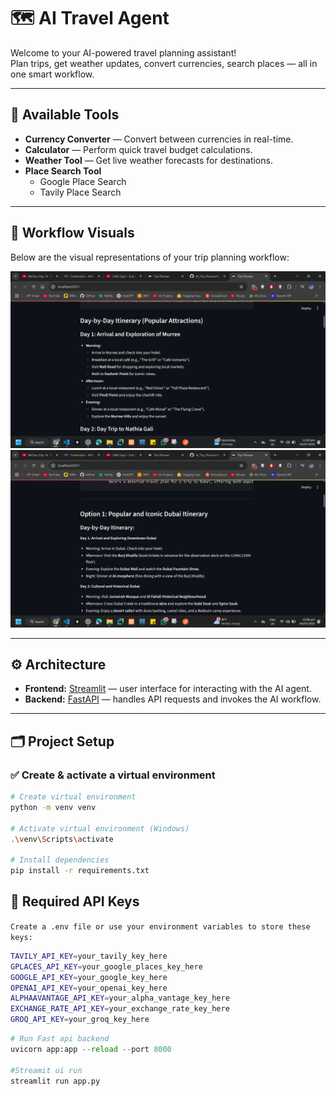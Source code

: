 # 🗺️ AI Travel Agent

Welcome to your AI-powered travel planning assistant!  
Plan trips, get weather updates, convert currencies, search places — all in one smart workflow.

---

## 🧰 Available Tools

- **Currency Converter** — Convert between currencies in real-time.
- **Calculator** — Perform quick travel budget calculations.
- **Weather Tool** — Get live weather forecasts for destinations.
- **Place Search Tool**
  - Google Place Search
  - Tavily Place Search

---

## 📸 Workflow Visuals

Below are the visual representations of your trip planning workflow:

![Workflow Image 1](./UI%20images/1.png)  
![Workflow Image 2](./UI%20images/2.png)  

---

## ⚙️ Architecture

- **Frontend:** [Streamlit](https://streamlit.io/) — user interface for interacting with the AI agent.
- **Backend:** [FastAPI](https://fastapi.tiangolo.com/) — handles API requests and invokes the AI workflow.

---

## 🗂️ Project Setup

### ✅ Create & activate a virtual environment

```bash
# Create virtual environment
python -m venv venv

# Activate virtual environment (Windows)
.\venv\Scripts\activate

# Install dependencies
pip install -r requirements.txt
```

## 🔑 Required API Keys
```Create a .env file or use your environment variables to store these keys:```
```bash
TAVILY_API_KEY=your_tavily_key_here
GPLACES_API_KEY=your_google_places_key_here
GOOGLE_API_KEY=your_google_key_here
OPENAI_API_KEY=your_openai_key_here
ALPHAAVANTAGE_API_KEY=your_alpha_vantage_key_here
EXCHANGE_RATE_API_KEY=your_exchange_rate_key_here
GROQ_API_KEY=your_groq_key_here
```

```python
# Run Fast api backend
uvicorn app:app --reload --port 8000

#Streamit ui run
streamlit run app.py


```

